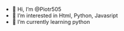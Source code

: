 - 👋 Hi, I’m @Piotr505
- 👀 I’m interested in Html, Python, Javasript
- 🌱 I’m currently learning python 
